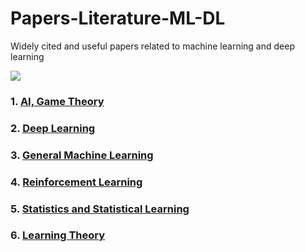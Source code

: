 # Papers-Literature-ML-DL
Widely cited and useful papers related to machine learning and deep learning

![](https://raw.githubusercontent.com/tirthajyoti/Papers-Literature-ML-DL-AI/master/Images/What-is-machine-learning_Definition.jpg)

### 1. [AI, Game Theory](https://github.com/tirthajyoti/Papers-Literature-ML-DL-AI/tree/master/AI-Game-Theory)
### 2. [Deep Learning](https://github.com/tirthajyoti/Papers-Literature-ML-DL-AI/tree/master/Deep-learning)
### 3. [General Machine Learning](https://github.com/tirthajyoti/Papers-Literature-ML-DL-AI/tree/master/General-Machine-Learning)
### 4. [Reinforcement Learning](https://github.com/tirthajyoti/Papers-Literature-ML-DL-AI/tree/master/Reinforcement%20Learning)
### 5. [Statistics and Statistical Learning](https://github.com/tirthajyoti/Papers-Literature-ML-DL-AI/tree/master/Statistics%20and%20Statistical%20Learning)
### 6. [Learning Theory](https://github.com/tirthajyoti/Papers-Literature-ML-DL-AI/tree/master/Learning%20Theory)
